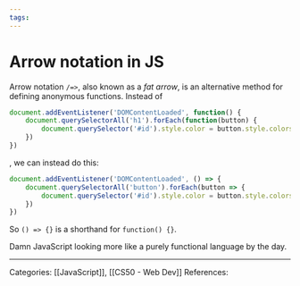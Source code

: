 ```yaml
---
tags:
---
```

# Arrow notation in JS
Arrow notation `/=>`, also known as a _fat arrow_, is an alternative method for defining anonymous functions. Instead of
```js
document.addEventListener('DOMContentLoaded', function() {
	document.querySelectorAll('h1').forEach(function(button) {
		document.querySelector('#id').style.color = button.style.colors;
	})
})
```
, we can instead do this:
```js
document.addEventListener('DOMContentLoaded', () => {
	document.querySelectorAll('button').forEach(button => {
		document.querySelector('#id').style.color = button.style.colors;
	})
})
```
So `() => {}` is a shorthand for `function() {}`.

Damn JavaScript looking more like a purely functional language by the day.

---
Categories: [[JavaScript]], [[CS50 - Web Dev]]
References:
